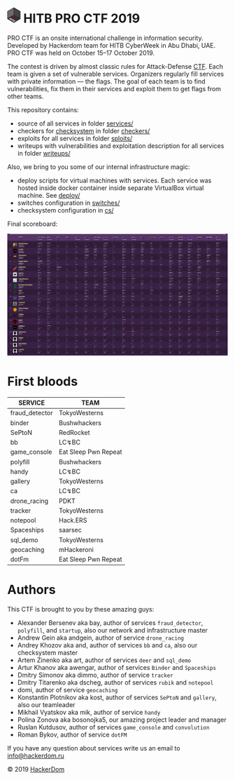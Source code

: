 # <img src="static/hitb-logo.png" width="30" height="35"> HITB PRO CTF 2019

PRO CTF is an onsite international challenge in information security. Developed by Hackerdom team for HITB CyberWeek in Abu Dhabi, UAE. PRO CTF was held on October 15–17 October 2019.

The contest is driven by almost classic rules for Attack-Defense [CTF](https://en.wikipedia.org/wiki/Capture_the_flag#Computer_security). Each team is given a set of vulnerable services.
Organizers regularly fill services with private information — the flags.
The goal of each team is to find vulnerabilities, fix them in their services and exploit them to get flags from other teams.

This repository contains:

* source of all services in folder [services/](https://github.com/HackerDom/proctf-2019/tree/master/services/)
* checkers for [checksystem](https://github.com/Hackerdom/checksystem) in folder [checkers/](checkers/)
* exploits for all services in folder [sploits/](https://github.com/HackerDom/proctf-2019/tree/master/sploits/)
* writeups with vulnerabilities and exploitation description for all services in folder [writeups/](https://github.com/HackerDom/proctf-2019/tree/master/writeups/)

Also, we bring to you some of our internal infrastructure magic:
* deploy scripts for virtual machines with services. Each service was hosted inside docker container inside separate VirtualBox virtual machine. See [deploy/](https://github.com/HackerDom/proctf-2019/tree/master/deploy/)
* switches configuration in [switches/](https://github.com/HackerDom/proctf-2019/tree/master/switches/)
* checksystem configuration in [cs/](https://github.com/HackerDom/proctf-2019/tree/master/cs/)

Final scoreboard:

<img src="static/scoreboard.png" alt="Final scoreboard">

# First bloods

| **SERVICE**    | **TEAM**             |
| -------------- | -------------------- |
| fraud_detector | TokyoWesterns        |
| binder         | Bushwhackers         |
| SePtoN         | RedRocket            |
| bb             | LC↯BC                |
| game_console   | Eat Sleep Pwn Repeat |
| polyfill       | Bushwhackers         |
| handy          | LC↯BC                |
| gallery        | TokyoWesterns        |
| ca             | LC↯BC                |
| drone_racing   | PDKT                 |
| tracker        | TokyoWesterns        |
| notepool       | Hack.ERS             |
| Spaceships     | saarsec              |
| sql_demo       | TokyoWesterns        |
| geocaching     | mHackeroni           |
| dotFm          | Eat Sleep Pwn Repeat |

# Authors

This CTF is brought to you by these amazing guys:

* Alexander Bersenev aka bay, author of services `fraud_detector`, `polyfill`, and `startup`, also our network and infrastructure master
* Andrew Gein aka andgein, author of service `drone_racing`
* Andrey Khozov aka and, author of services `bb` and `ca`, also our checksystem master
* Artem Zinenko aka art, author of services `deer` and `sql_demo`
* Artur Khanov aka awengar, author of services `Binder` and `Spaceships`
* Dmitry Simonov aka dimmo, author of service `tracker`
* Dmitry Titarenko aka dscheg, author of services `rubik` and `notepool`
* domi, author of service `geocaching`
* Konstantin Plotnikov aka kost, author of services `SePtoN` and `gallery`, also our teamleader
* Mikhail Vyatskov aka mik, author of service `handy`
* Polina Zonova aka bosonojka5, our amazing project leader and manager
* Ruslan Kutdusov, author of services `game_console` and `convolution`
* Roman Bykov, author of service `dotFM`

If you have any question about services write us an email to info@hackerdom.ru

© 2019 [HackerDom](http://hackerdom.ru)
